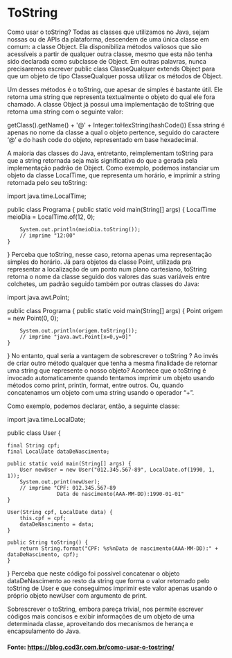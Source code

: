 # ToString

Como usar o toString?
Todas as classes que utilizamos no Java, sejam nossas ou de APIs da plataforma, descendem de uma única classe em comum: a classe Object. Ela disponibiliza métodos valiosos que são acessíveis a partir de qualquer outra classe, mesmo que esta não tenha sido declarada como subclasse de Object. Em outras palavras, nunca precisaremos escrever public class ClasseQualquer extends Object para que um objeto de tipo ClasseQualquer possa utilizar os métodos de Object.

Um desses métodos é o toString, que apesar de simples é bastante útil. Ele retorna uma string que representa textualmente o objeto do qual ele fora chamado. A classe Object já possui uma implementação de toString que retorna uma string com o seguinte valor:

getClass().getName() + '@' + Integer.toHexString(hashCode())
Essa string é apenas no nome da classe a qual o objeto pertence, seguido do caractere ‘@’ e do hash code do objeto, representado em base hexadecimal.

A maioria das classes do Java, entretanto, reimplementam toString para que a string retornada seja mais significativa do que a gerada pela implementação padrão de Object. Como exemplo, podemos instanciar um objeto da classe LocalTime, que representa um horário, e imprimir a string retornada pelo seu toString:

import java.time.LocalTime;

public class Programa {
    public static void main(String[] args) {
        LocalTime meioDia = LocalTime.of(12, 0);

        System.out.println(meioDia.toString());
        // imprime "12:00"
    }
}
Perceba que toString, nesse caso, retorna apenas uma representação simples do horário. Já para objetos da classe Point, utilizada pra representar a localização de um ponto num plano cartesiano, toString retorna o nome da classe seguido dos valores das suas variáveis entre colchetes, um padrão seguido também por outras classes do Java:

import java.awt.Point;

public class Programa {
    public static void main(String[] args) {
        Point origem = new Point(0, 0);

        System.out.println(origem.toString());
        // imprime "java.awt.Point[x=0,y=0]"
    }
}
No entanto, qual seria a vantagem de sobrescrever o toString ? Ao invés de criar outro método qualquer que tenha a mesma finalidade de retornar uma string que represente o nosso objeto? Acontece que o toString é invocado automaticamente quando tentamos imprimir um objeto usando métodos como print, println, format, entre outros. Ou, quando concatenamos um objeto com uma string usando o operador “+”.

Como exemplo, podemos declarar, então, a seguinte classe:

import java.time.LocalDate;

public class User {

    final String cpf;
    final LocalDate dataDeNascimento;
    
    public static void main(String[] args) {
        User newUser = new User("012.345.567-89", LocalDate.of(1990, 1, 1));
        System.out.print(newUser);
        // imprime "CPF: 012.345.567-89
                    Data de nascimento(AAA-MM-DD):1990-01-01"
    }
    
    User(String cpf, LocalDate data) {
        this.cpf = cpf;
        dataDeNascimento = data;
    }
    
    public String toString() {
        return String.format("CPF: %s%nData de nascimento(AAA-MM-DD):" + dataDeNascimento, cpf);
    }
}
Perceba que neste código foi possível concatenar o objeto dataDeNascimento ao resto da string que forma o valor retornado pelo toString de User e que conseguimos imprimir este valor apenas usando o próprio objeto newUser com argumento de print.

Sobrescrever o toString, embora pareça trivial, nos permite escrever códigos mais concisos e exibir informações de um objeto de uma determinada classe, aproveitando dos mecanismos de herança e encapsulamento do Java.

#### Fonte: https://blog.cod3r.com.br/como-usar-o-tostring/

